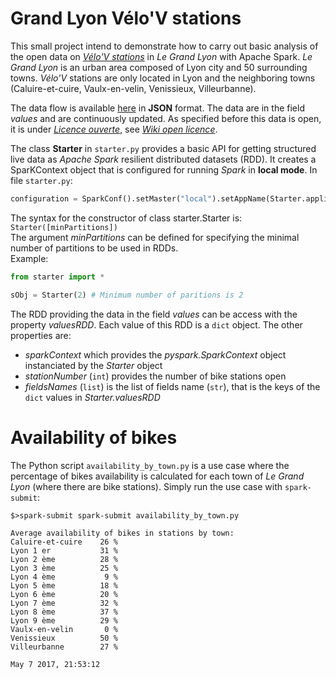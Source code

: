 # Grand Lyon Vélo'V stations
This small project intend to demonstrate how to carry out basic analysis of the open data on
[*Vélo'V stations*](https://velov.grandlyon.com/en.html) in *Le Grand Lyon* with Apache Spark.
*Le Grand Lyon* is an urban area composed of Lyon city and 50 surrounding towns.
*Vélo'V* stations are only located in Lyon and the neighboring towns (Caluire-et-cuire, Vaulx-en-velin, Venissieux, Villeurbanne).

The data flow is available [here](https://download.data.grandlyon.com/ws/rdata/jcd_jcdecaux.jcdvelov/all.json) in **JSON** format. The data are in the field *values* and are continuously updated.
As specified before this data is open, it is under [*Licence ouverte*](https://download.data.grandlyon.com/files/grandlyon/LicenceOuverte.pdf), see [*Wiki open licence*](https://en.wikipedia.org/wiki/Open_licence_(French)).

The class **Starter** in `starter.py` provides a basic API for getting structured live data as *Apache Spark* resilient distributed datasets (RDD).
It creates a SparKContext object that is configured for running *Spark* in **local mode**. In file `starter.py`:  
```Python
configuration = SparkConf().setMaster("local").setAppName(Starter.applicationName)
```
The syntax for the constructor of class starter.Starter is:  
`Starter([minPartitions])`  
The argument *minPartitions* can be defined for specifying the minimal number of partitions to be used in RDDs.  
Example:
```Python
from starter import *

sObj = Starter(2) # Minimum number of paritions is 2
```
The RDD providing the data in the field *values* can be access with the property *valuesRDD*. Each value of this RDD is a `dict` object.
The other properties are:
* *sparkContext* which provides the *pyspark.SparkContext* object instanciated by the *Starter* object
* *stationNumber* (`int`) provides the number of bike stations open
* *fieldsNames* (`list`) is the list of fields name (`str`), that is the keys of the `dict` values in *Starter.valuesRDD*


# Availability of bikes
The Python script `availability_by_town.py` is a use case where the percentage of bikes availability is calculated for each town of *Le Grand Lyon* (where there are bike stations).
Simply run the use case with `spark-submit`:  
```
$>spark-submit spark-submit availability_by_town.py

Average availability of bikes in stations by town:
Caluire-et-cuire    26 %
Lyon 1 er           31 %
Lyon 2 ème          28 %
Lyon 3 ème          25 %
Lyon 4 ème           9 %
Lyon 5 ème          18 %
Lyon 6 ème          20 %
Lyon 7 ème          32 %
Lyon 8 ème          37 %
Lyon 9 ème          29 %
Vaulx-en-velin       0 %
Venissieux          50 %
Villeurbanne        27 %

May 7 2017, 21:53:12
```
